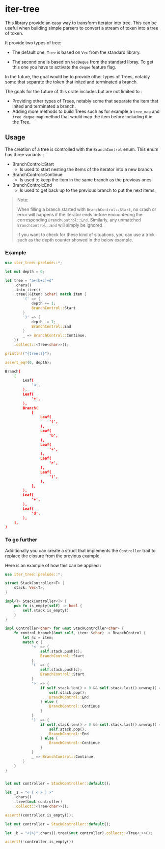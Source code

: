 # iter-tree

This library provide an easy way to transform iterator into tree. This can be useful when building simple parsers to convert a stream of token into a tree of token.

It provide two types of tree: 

- The default one, `Tree` is based on `Vec` from the standard library. 

- The second one is based on `VecDeque` from the standard libray. To get this one you have to activate the `deque` feature flag.

In the future, the goal would be to provide other types of Trees, notably some that separate the token that inited and terminated a branch.

The goals for the future of this crate includes but are not limited to :

- Providing other types of Trees, notably some that separate the item that inited and terminated a branch.
- Adding more methods to build Trees such as for example a `tree_map` and `tree_deque_map` method that would map the item before including it in the Tree.

## Usage

The creation of a tree is controlled with the `BranchControl` enum.
This enum has three variants :

- BranchControl::Start
  - Is used to start nesting the items of the iterator into a new branch.
- BranchControl::Continue
  - Is used to keep the item in the same branch as the previous ones
- BranchControl::End
  - Is used to get back up to the previous branch to put the next items.

> Note:
> 
> 
> When filling a branch started with `BranchControl::Start`, no crash or error will happens if the iterator ends before encountering the corresponding `BranchControl::End`.
> Similarly, any unmatched `BranchControl::End` will simply be ignored.
> 
> If you want to check for these kind of situations, you can use a trick such as the depth counter showed in the below example.

### Example

```rust
use iter_tree::prelude::*;

let mut depth = 0;

let tree = "a+(b+c)+d"
    .chars()
    .into_iter()
    .tree(|&item: &char| match item {
        '(' => {
            depth += 1;
            BranchControl::Start
        }
        ')' => {
            depth -= 1;
            BranchControl::End
        }
        _ => BranchControl::Continue,
    })
    .collect::<Tree<char>>();

println!("{tree:?}");

assert_eq!(0, depth);
```

```bash
Branch(
    [
        Leaf(
            'a',
        ),
        Leaf(
            '+',
        ),
        Branch(
            [
                Leaf(
                    '(',
                ),
                Leaf(
                    'b',
                ),
                Leaf(
                    '+',
                ),
                Leaf(
                    'c',
                ),
                Leaf(
                    ')',
                ),
            ],
        ),
        Leaf(
            '+',
        ),
        Leaf(
            'd',
        ),
    ],
)
```

### To go further

Additionally you can create a struct that implements the `Controller` trait to replace the closure from the previous example.
 
Here is an example of how this can be applied :

```rust
use iter_tree::prelude::*;

struct StackController<T> {
    stack: Vec<T>,
}

impl<T> StackController<T> {
    pub fn is_empty(self) -> bool {
        self.stack.is_empty()
    }
}

impl Controller<char> for &mut StackController<char> {
    fn control_branch(&mut self, item: &char) -> BranchControl {
        let &c = item;
        match c {
            '<' => {
                self.stack.push(c);
                BranchControl::Start
            }
            '(' => {
                self.stack.push(c);
                BranchControl::Start
            }
            '>' => {
                if self.stack.len() > 0 && self.stack.last().unwrap() == &'<' {
                    self.stack.pop();
                    BranchControl::End
                } else {
                    BranchControl::Continue
                }
            }
            ')' => {
                if self.stack.len() > 0 && self.stack.last().unwrap() == &'(' {
                    self.stack.pop();
                    BranchControl::End
                } else {
                    BranchControl::Continue
                }
            }
            _ => BranchControl::Continue,
        }
    }
}


let mut controller = StackController::default();

let _1 = "< ( < > ) >"
    .chars()
    .tree(&mut controller)
    .collect::<Tree<char>>();

assert!(controller.is_empty());

let mut controller = StackController::default();

let _b = "<(>)".chars().tree(&mut controller).collect::<Tree<_>>();

assert!(!controller.is_empty())
```